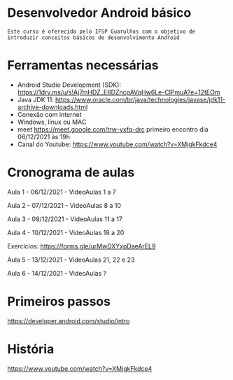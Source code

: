# Desenvolvedor Android básico

    Este curso é oferecido pelo IFSP Guarulhos com o objetivo de introduzir conceitos básicos de desenvolvimento Android
   
   
# Ferramentas necessárias

- Android Studio Development (SDK): https://1drv.ms/u/s!Aj7mHDZ_E6DZncpAVqHw6Le-ClPmuA?e=12tEOm
- Java JDK 11: https://www.oracle.com/br/java/technologies/javase/jdk11-archive-downloads.html 
- Conexão com internet
- Windows, linux ou MAC
- meet https://meet.google.com/trw-yxfq-drc  primeiro encontro dia 06/12/2021 às 19h
- Canal do Youtube: https://www.youtube.com/watch?v=XMjgkFkdce4

# Cronograma de aulas
Aula 1 - 06/12/2021 - VideoAulas 1 a 7

Aula 2 - 07/12/2021 - VideoAulas 8 a 10

Aula 3 - 09/12/2021 - VideoAulas 11 a 17

Aula 4 - 10/12/2021 - VideoAulas 18 a 20

Exercícios: https://forms.gle/urMwDXYxpDaeArEL9

Aula 5 - 13/12/2021 - VideoAulas 21, 22 e 23

Aula 6 - 14/12/2021 - VideoAulas ?


# Primeiros passos
https://developer.android.com/studio/intro

# História

https://www.youtube.com/watch?v=XMjgkFkdce4
